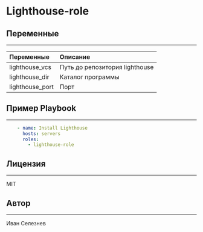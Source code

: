 # Lighthouse-role
## Переменные
--------------
| Переменные  |  Описание|
|:-----|:----|
| lighthouse_vcs | Путь до репозитория lighthouse |
| lighthouse_dir    | Каталог программы |
| lighthouse_port   | Порт |

## Пример Playbook
----------------

```yml
    - name: Install Lighthouse
      hosts: servers
      roles:
        - lighthouse-role
```

## Лицензия
----------------
MIT

## Автор
----------------
Иван Селезнев
